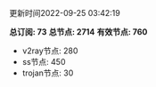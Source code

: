 更新时间2022-09-25 03:42:19

**总订阅: 73**
**总节点: 2714**
**有效节点: 760**
- v2ray节点: 280
- ss节点: 450
- trojan节点: 30
